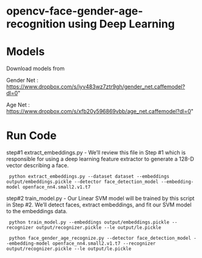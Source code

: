 # opencv-face-gender-age-recognition using Deep Learning
# Models

Download models from

Gender Net : https://www.dropbox.com/s/iyv483wz7ztr9gh/gender_net.caffemodel?dl=0"

Age Net : https://www.dropbox.com/s/xfb20y596869vbb/age_net.caffemodel?dl=0"

# Run Code

step#1
extract_embeddings.py - We’ll review this file in Step #1 which is responsible for using a deep learning feature extractor to generate a 128-D vector describing a face.

` python extract_embeddings.py --dataset dataset --embeddings output/embeddings.pickle --detector face_detection_model --embedding-model openface_nn4.small2.v1.t7`

step#2
train_model.py - Our Linear SVM model will be trained by this script in Step #2. We’ll detect faces, extract embeddings, and fit our SVM model to the embeddings data.

` python train_model.py --embeddings output/embeddings.pickle --recognizer output/recognizer.pickle --le output/le.pickle`

` python face_gender_age_recognize.py --detector face_detection_model --embedding-model openface_nn4.small2.v1.t7 --recognizer output/recognizer.pickle --le output/le.pickle`
